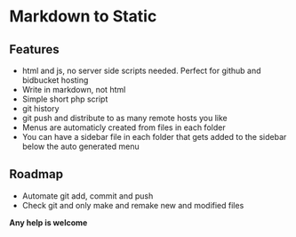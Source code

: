 Markdown to Static
==================

Features
--------

 * html and js, no server side scripts needed. Perfect for github and bidbucket hosting
 * Write in markdown, not html
 * Simple short php script
 * git history
 * git push and distribute to as many remote hosts you like
 * Menus are automaticly created from files in each folder
 * You can have a sidebar file in each folder that gets added to the sidebar below the auto generated menu

Roadmap
--------

 * Automate git add, commit and push
 * Check git and only make and remake new and modified files 
 
 __Any help is welcome__